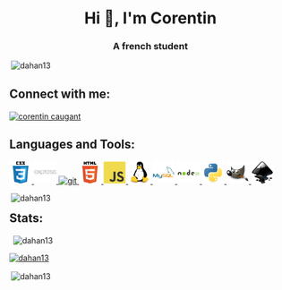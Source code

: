<h1 align="center">Hi 👋, I'm Corentin</h1>
<h3 align="center">A french student</h3>

<p align="left" style="margin: 3px"> <img src="https://komarev.com/ghpvc/?username=dahan13&label=Profile%20views&color=0e75b6&style=flat" alt="dahan13" /> </p>

<h2 align="left">Connect with me:</h2>
<p align="left">
<a href="https://linkedin.com/in/corentin-caugant-5aa651208/" target="blank"><img align="center" src="https://raw.githubusercontent.com/rahuldkjain/github-profile-readme-generator/master/src/images/icons/Social/linked-in-alt.svg" alt="corentin caugant" height="30" width="40" /></a>
</p>

<h2 align="left">Languages and Tools:</h2>
<p align="left"> <a href="https://www.w3schools.com/css/" target="_blank"> <img src="https://raw.githubusercontent.com/devicons/devicon/master/icons/css3/css3-original-wordmark.svg" alt="css3" width="40" height="40"/> </a> <a href="https://expressjs.com" target="_blank"> <img src="https://raw.githubusercontent.com/Dahan13/Dahan13/54008e7180c57f2037b468080f59950453293700/express-original-wordmark-modified.svg" alt="express" width="40" height="40"/> </a> <a href="https://git-scm.com/" target="_blank"> <img src="https://www.vectorlogo.zone/logos/git-scm/git-scm-icon.svg" alt="git" width="40" height="40"/> </a> <a href="https://www.w3.org/html/" target="_blank"> <img src="https://raw.githubusercontent.com/devicons/devicon/master/icons/html5/html5-original-wordmark.svg" alt="html5" width="40" height="40"/> </a> <a href="https://developer.mozilla.org/en-US/docs/Web/JavaScript" target="_blank"> <img src="https://raw.githubusercontent.com/devicons/devicon/master/icons/javascript/javascript-original.svg" alt="javascript" width="40" height="40"/> </a> <a href="https://www.linux.org/" target="_blank"> <img src="https://raw.githubusercontent.com/devicons/devicon/master/icons/linux/linux-original.svg" alt="linux" width="40" height="40"/> </a> <a href="https://www.mysql.com/" target="_blank"> <img src="https://raw.githubusercontent.com/devicons/devicon/master/icons/mysql/mysql-original-wordmark.svg" alt="mysql" width="40" height="40"/> </a> <a href="https://nodejs.org" target="_blank"> <img src="https://raw.githubusercontent.com/devicons/devicon/master/icons/nodejs/nodejs-original-wordmark.svg" alt="nodejs" width="40" height="40"/> </a> <a href="https://www.python.org" target="_blank"> <img src="https://raw.githubusercontent.com/devicons/devicon/master/icons/python/python-original.svg" alt="python" width="40" height="40"/> </a> <a href="https://www.gimp.org/" target="_blank"> <img src="https://raw.githubusercontent.com/Dahan13/Dahan13/main/Gimp.png" alt="GIMP" width="40" height="40"/> </a> <a href="https://inkscape.org/" target="_blank"> <img src="https://raw.githubusercontent.com/Dahan13/Dahan13/main/inkscape.png" alt="Inkscape" width="40" height="40"/> </a></p>

<p style="margin: 3px" ><img align="left" src="https://github-readme-stats.vercel.app/api/top-langs?username=dahan13&show_icons=true&locale=en&layout=compact" alt="dahan13" /></p>

<br/>


<h2 style="margin-top: 15px;">Stats:</h2>

<p style="margin: 3px" >&nbsp;<img align="center" src="https://github-readme-stats.vercel.app/api?username=dahan13&show_icons=true&locale=en" alt="dahan13" /></p>

<p align="left"> <a href="https://github.com/ryo-ma/github-profile-trophy"><img src="https://github-profile-trophy.vercel.app/?username=dahan13" alt="dahan13" /></a> </p>

<p style="margin: 3px" ><img align="center" src="https://github-readme-streak-stats.herokuapp.com/?user=dahan13&" alt="dahan13" /></p>
